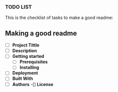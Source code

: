 ### TODO LIST
This is the checklist of tasks to make a good readme:

## **Making a good readme**

- [ ] **Project Tittle**
- [ ] **Description**
- [ ] **Getting started**
  - [ ] **Prerequisites**
  - [ ] **Installing**
- [ ] **Deployment**
- [ ] **Built With**
- [ ] **Authors**
  -[] **License**